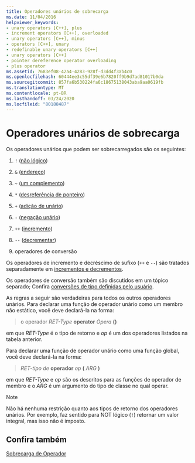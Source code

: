 ```yaml
---
title: Operadores unários de sobrecarga
ms.date: 11/04/2016
helpviewer_keywords:
- unary operators [C++], plus
- increment operators [C++], overloaded
- unary operators [C++], minus
- operators [C++], unary
- redefinable unary operators [C++]
- unary operators [C++]
- pointer dereference operator overloading
- plus operator
ms.assetid: 7683ef08-42a4-4283-928f-d3dd4f3ab4c0
ms.openlocfilehash: 60444ee3c55df39e6b7820ff9b9d7ad81017b0da
ms.sourcegitcommit: 857fa6b530224fa6c18675138043aba9aa0619fb
ms.translationtype: MT
ms.contentlocale: pt-BR
ms.lasthandoff: 03/24/2020
ms.locfileid: "80188487"
---
```

# <a name="overloading-unary-operators"></a>Operadores unários de sobrecarga

Os operadores unários que podem ser sobrecarregados são os seguintes:

1. `!` ([não lógico](../cpp/logical-negation-operator-exclpt.md))

1. `&` ([endereço](../cpp/address-of-operator-amp.md))

1. `~` ([um complemento](../cpp/one-s-complement-operator-tilde.md))

1. `*` ([desreferência de ponteiro](../cpp/indirection-operator-star.md))

1. `+` ([adição de unário](../cpp/additive-operators-plus-and.md))

1. `-` ([negação unário](../cpp/additive-operators-plus-and.md))

1. `++` ([incremento](../cpp/prefix-increment-and-decrement-operators-increment-and-decrement.md))

1. `--` ([decrementar](../cpp/prefix-increment-and-decrement-operators-increment-and-decrement.md))

9. operadores de conversão

Os operadores de incremento e decréscimo de sufixo (`++` e `--`) são tratados separadamente em [incrementos e decrementos](../cpp/increment-and-decrement-operator-overloading-cpp.md).

Os operadores de conversão também são discutidos em um tópico separado; Confira [conversões de tipo definidas pelo usuário](../cpp/user-defined-type-conversions-cpp.md).

As regras a seguir são verdadeiras para todos os outros operadores unários. Para declarar uma função de operador unário como um membro não estático, você deve declará-la na forma:

> o operador *RET-Type* **operator** *Opera* **()**

em que *RET-Type* é o tipo de retorno e *op* é um dos operadores listados na tabela anterior.

Para declarar uma função de operador unário como uma função global, você deve declará-la na forma:

> *RET-tipo de* **operador** *op* **(** *ARG* **)**

em que *RET-Type* e *op* são os descritos para as funções de operador de membro e o *ARG* é um argumento do tipo de classe no qual operar.

> [!NOTE]
>  Não há nenhuma restrição quanto aos tipos de retorno dos operadores unários. Por exemplo, faz sentido para NOT lógico (`!`) retornar um valor integral, mas isso não é imposto.

## <a name="see-also"></a>Confira também

[Sobrecarga de Operador](../cpp/operator-overloading.md)
